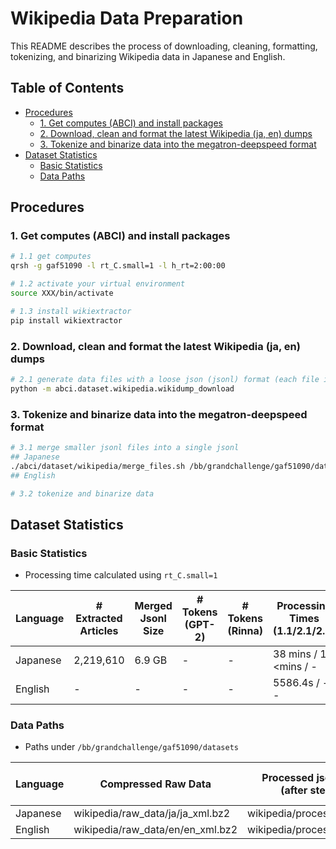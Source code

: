 # Wikipedia Data Preparation

This README describes the process of downloading, cleaning, formatting, tokenizing, and binarizing Wikipedia data in Japanese and English.

## Table of Contents
- [Procedures](#procedures)
  * [1. Get computes (ABCI) and install packages](#1-get-computes-abci-and-install-packages)
  * [2. Download, clean and format the latest Wikipedia (ja, en) dumps](#2-download-clean-and-format-the-latest-wikipedia-ja-en-dumps)
  * [3. Tokenize and binarize data into the megatron-deepspeed format](#3-tokenize-and-binarize-data-into-the-megatron-deepspeed-format)
- [Dataset Statistics](#dataset-statistics)
  * [Basic Statistics](#basic-statistics)
  * [Data Paths](#data-paths)

## Procedures

### 1. Get computes (ABCI) and install packages

```bash
# 1.1 get computes
qrsh -g gaf51090 -l rt_C.small=1 -l h_rt=2:00:00 

# 1.2 activate your virtual environment
source XXX/bin/activate

# 1.3 install wikiextractor
pip install wikiextractor
```

### 2. Download, clean and format the latest Wikipedia (ja, en) dumps

```bash
# 2.1 generate data files with a loose json (jsonl) format (each file is 100MB)
python -m abci.dataset.wikipedia.wikidump_download
```

### 3. Tokenize and binarize data into the megatron-deepspeed format

```bash
# 3.1 merge smaller jsonl files into a single jsonl
## Japanese
./abci/dataset/wikipedia/merge_files.sh /bb/grandchallenge/gaf51090/datasets/wikipedia/processed/ja/AA /bb/grandchallenge/gaf51090/datasets/wikipedia/merged/ja ja_merged 
## English

# 3.2 tokenize and binarize data
```

## Dataset Statistics

### Basic Statistics

- Processing time calculated using `rt_C.small=1`

| Language | # Extracted Articles | Merged Jsonl Size | # Tokens (GPT-2) | # Tokens (Rinna) | Processing Times (1.1/2.1/2.2) |
| -------- | -------------------- | ----------------- | --------------- | --------------- | ----------------------------- |
| Japanese | 2,219,610            | 6.9 GB            | -               | -               | 38 mins / 1 <mins / -             |
| English  | -                    | -                 | -               | -               | 5586.4s / -       / -             |

### Data Paths

- Paths under `/bb/grandchallenge/gaf51090/datasets`

| Language | Compressed Raw Data       | Processed jsonl files (after step 2) | Merged jsonl (after step 3.1) | Binarized Data (GPT-2) | Binarized Data (Rinna) |
| -------- | ------------------------- | ------------------------------------- | --------------------------- | --------------------- | --------------------- |
| Japanese | wikipedia/raw_data/ja/ja_xml.bz2 | wikipedia/processed/ja/AA            | wikipedia/merged/ja/ja_merged.json   | -                     | -                     |
| English  | wikipedia/raw_data/en/en_xml.bz2 | wikipedia/processed/en/AA            | -                           | -                     | -                     |
